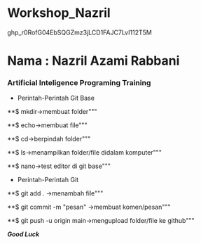 # Workshop_Nazril
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

Nama : Nazril Azami Rabbani
=================================================================

### Artificial Inteligence Programing Training

- Perintah-Perintah Git Base

**$ mkdir->membuat folder"""

**$ echo->membuat file"""

**$ cd->berpindah folder"""

**$ ls->menampilkan folder/file didalam komputer"""

**$ nano->test editor di git base"""

- Perintah-Perintah Git

**$ git add . ->menambah file"""

**$ git commit -m "pesan" ->membuat komen/pesan"""

**$ git push -u origin main->mengupload folder/file ke github"""

***Good Luck***








